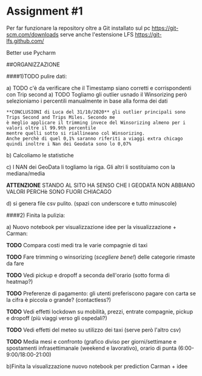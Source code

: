 # Assignment #1




Per far funzionare la repository oltre a Git installato sul pc
 https://git-scm.com/downloads
 serve anche l'estensione LFS
 https://git-lfs.github.com/
 
 Better use Pycharm
 
 
 ##ORGANIZZAZIONE

####1)TODO pulire dati:

a) TODO c'è da verificare che il Timestamp siano corretti e corrispondenti con Trip second
a) TODO Togliamo gli outlier usnado il Winsorizing però selezioniamo i percentili manualmente in base
    alla forma dei dati
    
    **CONCLUSIONI di Luca del 31/10/2020** gli outlier principali sono Trips Second and Trips Miles. Secondo me
    è meglio applicare il trimming invece del Winsorizing almeno per i valori oltre il 99.9th percentile
    mentre quelli sotto si riallineano col Winsorizing.
    Anche perchè di quel 0,1% saranno riferiti a viaggi extra chicago quindi inoltre i Nan dei Geodata sono lo 0,07%

b) Calcoliamo le statistiche

c) I NAN dei GeoData li togliamo la riga. Gli altri li sostituiamo con la mediana/media
  
  **ATTENZIONE** STANDO AL SITO HA SENSO CHE I GEODATA NON ABBIANO VALORI PERCHè SONO
  FUORI CHIACAGO

d) si genera file csv pulito. (spazi con underscore e tutto minuscole)


####2) Finita la pulizia:

a) Nuovo notebook per visualizzazione idee per la visualizzazione + Carman:

**TODO** Compara costi medi tra le varie compagnie di taxi

**TODO** Fare trimming o winsorizing (_scegliere bene!_) delle categorie rimaste da fare

**TODO** Vedi pickup e dropoff a seconda dell'orario (sotto forma di heatmap?)

**TODO** Preferenze di pagamento: gli utenti preferiscono pagare con carta se la cifra è piccola o grande? (contactless?)

**TODO** Vedi effetti lockdown su mobilità, prezzi, entrate compagnie, pickup e dropoff (più viaggi verso gli ospedali?)

**TODO** Vedi effetti del meteo su utilizzo dei taxi (serve però l'altro csv)

**TODO** Media mesi e confronto (grafico diviso per giorni/settimane e spostamenti infrasettimanale (weekend e lavorativo),
orario di punta (6:00-9:00/18:00-21:00)


b)Finita la visualizzazione nuovo notebook per prediction Carman + idee
